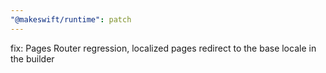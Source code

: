 ```yaml
---
"@makeswift/runtime": patch
---
```


fix: Pages Router regression, localized pages redirect to the base locale in the builder
